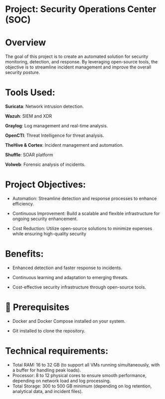 # Project: Security Operations Center (SOC)
# Overview
The goal of this project is to create an automated solution for security monitoring, detection, and response. By leveraging open-source tools, the objective is to streamline incident management and improve the overall security posture.
# Tools Used:
**Suricata**: Network intrusion detection.

**Wazuh**: SIEM and XDR

**Graylog**: Log management and real-time analysis.

**OpenCTI**: Threat Intelligence for threat analysis.

**TheHive & Cortex**: Incident management and automation.

**Shuffle**: SOAR platform

**Volweb**: Forensic analysis of incidents.

# Project Objectives:
- Automation: Streamline detection and response processes to enhance efficiency.


- Continuous Improvement: Build a scalable and flexible infrastructure for ongoing security enhancement.


- Cost Reduction: Utilize open-source solutions to minimize expenses while ensuring high-quality security

# Benefits:
- Enhanced detection and faster response to incidents.

- Continuous learning and adaptation to emerging threats.

- Cost-effective security infrastructure through open-source tools.

# 📌 Prerequisites
- Docker and Docker Compose installed on your system.

- Git installed to clone the repository.

 # Technical requirements:

- Total RAM: 16 to 32 GB (to support all VMs running simultaneously, with a buffer for handling peak loads).
- Processor: 8 to 12 physical cores to ensure smooth performance, depending on network load and log processing.
- Total Storage: 300 to 500 GB minimum (depending on log retention, analytical data, and incident files).
